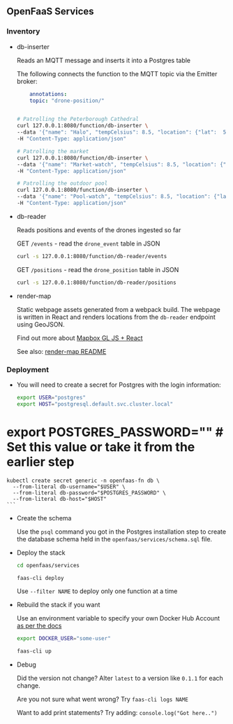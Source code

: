 ## OpenFaaS Services

### Inventory

* db-inserter

    Reads an MQTT message and inserts it into a Postgres table

    The following connects the function to the MQTT topic via the Emitter broker:

    ```yaml
        annotations:
        topic: "drone-position/"
    ```

    ```sh

    # Patrolling the Peterborough Cathedral
    curl 127.0.0.1:8080/function/db-inserter \
    --data '{"name": "Halo", "tempCelsius": 8.5, "location": {"lat":  52.5724835, "lon": -0.2392101}, "batteryMv": 4800}' \
    -H "Content-Type: application/json"

    # Patrolling the market
    curl 127.0.0.1:8080/function/db-inserter \
    --data '{"name": "Market-watch", "tempCelsius": 8.5, "location": {"lat":  52.5736589, "lon": -0.2400627}, "batteryMv": 4800}' \
    -H "Content-Type: application/json"

    # Patrolling the outdoor pool
    curl 127.0.0.1:8080/function/db-inserter \
    --data '{"name": "Pool-watch", "tempCelsius": 8.5, "location": {"lat":  52.5700276, "lon": -0.2384085}, "batteryMv": 4800}' \
    -H "Content-Type: application/json"
    ```

* db-reader

    Reads positions and events of the drones ingested so far

    GET `/events` - read the `drone_event` table in JSON

    ```sh
    curl -s 127.0.0.1:8080/function/db-reader/events
    ```

    GET `/positions` - read the `drone_position` table in JSON

    ```sh
    curl -s 127.0.0.1:8080/function/db-reader/positions
    ```

* render-map

    Static webpage assets generated from a webpack build. The webpage is written in React and renders locations from the `db-reader` endpoint using GeoJSON.

    Find out more about [Mapbox GL JS + React](https://blog.mapbox.com/mapbox-gl-js-react-764da6cc074a)

    See also: [render-map README](render-map/)

### Deployment

* You will need to create a secret for Postgres with the login information:

    ```sh
    export USER="postgres"
    export HOST="postgresql.default.svc.cluster.local"
#   export POSTGRES_PASSWORD=""  # Set this value or take it from the earlier step

    kubectl create secret generic -n openfaas-fn db \
      --from-literal db-username="$USER" \
      --from-literal db-password="$POSTGRES_PASSWORD" \
      --from-literal db-host="$HOST"
    ```

* Create the schema

    Use the `psql` command you got in the Postgres installation step to create the database schema held in the `openfaas/services/schema.sql` file.

* Deploy the stack

    ```sh
    cd openfaas/services

    faas-cli deploy
    ```

    Use `--filter NAME` to deploy only one function at a time

* Rebuild the stack if you want

    Use an environment variable to specify your own Docker Hub Account [as per the docs](https://docs.openfaas.com/reference/yaml/#yaml-environment-variable-substitution)

    ```sh
    export DOCKER_USER="some-user"

    faas-cli up
    ```

* Debug

    Did the version not change? Alter `latest` to a version like `0.1.1` for each change.

    Are you not sure what went wrong? Try `faas-cli logs NAME`

    Want to add print statements? Try adding: `console.log("Got here..")`

